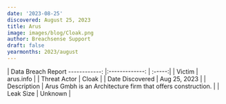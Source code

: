 ```yaml
---
date: '2023-08-25'
discovered: August 25, 2023
title: Arus
image: images/blog/Cloak.png
author: Breachsense Support
draft: false
yearmonths: 2023/august
---
```



| Data Breach Report
------------:     |:-------------:    | :-----:|
| Victim      | arus.info      | 
| Threat Actor      | Cloak      | 
| Date Discovered      | Aug 25, 2023      | 
| Description      | Arus Gmbh is an Architecture firm that offers construction.      | 
| Leak Size      | Unknown      | 

